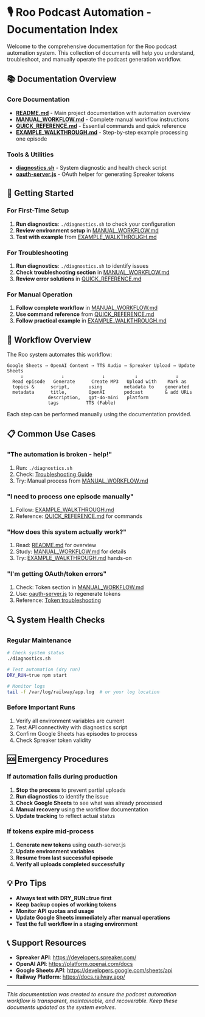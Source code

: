 # 🎙️ Roo Podcast Automation - Documentation Index

Welcome to the comprehensive documentation for the Roo podcast automation system. This collection of documents will help you understand, troubleshoot, and manually operate the podcast generation workflow.

## 📚 Documentation Overview

### Core Documentation
- **[README.md](./README.md)** - Main project documentation with automation overview
- **[MANUAL_WORKFLOW.md](./MANUAL_WORKFLOW.md)** - Complete manual workflow instructions
- **[QUICK_REFERENCE.md](./QUICK_REFERENCE.md)** - Essential commands and quick reference
- **[EXAMPLE_WALKTHROUGH.md](./EXAMPLE_WALKTHROUGH.md)** - Step-by-step example processing one episode

### Tools & Utilities
- **[diagnostics.sh](./diagnostics.sh)** - System diagnostic and health check script
- **[oauth-server.js](./oauth-server.js)** - OAuth helper for generating Spreaker tokens

## 🚀 Getting Started

### For First-Time Setup
1. **Run diagnostics**: `./diagnostics.sh` to check your configuration
2. **Review environment setup** in [MANUAL_WORKFLOW.md](./MANUAL_WORKFLOW.md#prerequisites)
3. **Test with example** from [EXAMPLE_WALKTHROUGH.md](./EXAMPLE_WALKTHROUGH.md)

### For Troubleshooting
1. **Run diagnostics**: `./diagnostics.sh` to identify issues
2. **Check troubleshooting section** in [MANUAL_WORKFLOW.md](./MANUAL_WORKFLOW.md#troubleshooting)
3. **Review error solutions** in [QUICK_REFERENCE.md](./QUICK_REFERENCE.md#common-error-messages--solutions)

### For Manual Operation
1. **Follow complete workflow** in [MANUAL_WORKFLOW.md](./MANUAL_WORKFLOW.md)
2. **Use command reference** from [QUICK_REFERENCE.md](./QUICK_REFERENCE.md)
3. **Follow practical example** in [EXAMPLE_WALKTHROUGH.md](./EXAMPLE_WALKTHROUGH.md)

## 🔧 Workflow Overview

The Roo system automates this workflow:

```
Google Sheets → OpenAI Content → TTS Audio → Spreaker Upload → Update Sheets
     ↓              ↓              ↓           ↓              ↓
  Read episode   Generate      Create MP3   Upload with    Mark as
  topics &      script,       using        metadata to    generated
  metadata      title,        OpenAI       podcast        & add URLs
               description,   gpt-4o-mini   platform
               tags          TTS (Fable)
```

Each step can be performed manually using the documentation provided.

## 📋 Common Use Cases

### "The automation is broken - help!"
1. Run: `./diagnostics.sh`
2. Check: [Troubleshooting Guide](./MANUAL_WORKFLOW.md#troubleshooting)
3. Try: Manual process from [MANUAL_WORKFLOW.md](./MANUAL_WORKFLOW.md)

### "I need to process one episode manually"
1. Follow: [EXAMPLE_WALKTHROUGH.md](./EXAMPLE_WALKTHROUGH.md)
2. Reference: [QUICK_REFERENCE.md](./QUICK_REFERENCE.md) for commands

### "How does this system actually work?"
1. Read: [README.md](./README.md) for overview
2. Study: [MANUAL_WORKFLOW.md](./MANUAL_WORKFLOW.md) for details
3. Try: [EXAMPLE_WALKTHROUGH.md](./EXAMPLE_WALKTHROUGH.md) hands-on

### "I'm getting OAuth/token errors"
1. Check: Token section in [MANUAL_WORKFLOW.md](./MANUAL_WORKFLOW.md#step-4-manage-spreaker-authentication)
2. Use: [oauth-server.js](./oauth-server.js) to regenerate tokens
3. Reference: [Token troubleshooting](./QUICK_REFERENCE.md#common-error-messages--solutions)

## 🔍 System Health Checks

### Regular Maintenance
```bash
# Check system status
./diagnostics.sh

# Test automation (dry run)
DRY_RUN=true npm start

# Monitor logs
tail -f /var/log/railway/app.log  # or your log location
```

### Before Important Runs
1. Verify all environment variables are current
2. Test API connectivity with diagnostics script
3. Confirm Google Sheets has episodes to process
4. Check Spreaker token validity

## 🆘 Emergency Procedures

### If automation fails during production
1. **Stop the process** to prevent partial uploads
2. **Run diagnostics** to identify the issue
3. **Check Google Sheets** to see what was already processed  
4. **Manual recovery** using the workflow documentation
5. **Update tracking** to reflect actual status

### If tokens expire mid-process
1. **Generate new tokens** using oauth-server.js
2. **Update environment variables**
3. **Resume from last successful episode**
4. **Verify all uploads completed successfully**

## 💡 Pro Tips

- **Always test with DRY_RUN=true first**
- **Keep backup copies of working tokens**
- **Monitor API quotas and usage**
- **Update Google Sheets immediately after manual operations**
- **Test the full workflow in a staging environment**

## 📞 Support Resources

- **Spreaker API**: https://developers.spreaker.com/
- **OpenAI API**: https://platform.openai.com/docs
- **Google Sheets API**: https://developers.google.com/sheets/api
- **Railway Platform**: https://docs.railway.app/

---

*This documentation was created to ensure the podcast automation workflow is transparent, maintainable, and recoverable. Keep these documents updated as the system evolves.*
